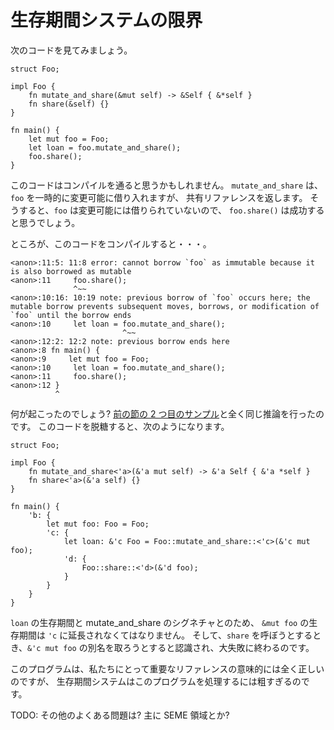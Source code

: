 <!--
# Limits of Lifetimes
-->

# 生存期間システムの限界

<!--
Given the following code:
-->

次のコードを見てみましょう。

```rust,ignore
struct Foo;

impl Foo {
    fn mutate_and_share(&mut self) -> &Self { &*self }
    fn share(&self) {}
}

fn main() {
    let mut foo = Foo;
    let loan = foo.mutate_and_share();
    foo.share();
}
```

<!--
One might expect it to compile. We call `mutate_and_share`, which mutably borrows
`foo` temporarily, but then returns only a shared reference. Therefore we
would expect `foo.share()` to succeed as `foo` shouldn't be mutably borrowed.
-->

このコードはコンパイルを通ると思うかもしれません。
`mutate_and_share` は、`foo` を一時的に変更可能に借り入れますが、
共有リファレンスを返します。
そうすると、`foo` は変更可能には借りられていないので、
`foo.share()` は成功すると思うでしょう。

<!--
However when we try to compile it:
-->

ところが、このコードをコンパイルすると・・・。

```text
<anon>:11:5: 11:8 error: cannot borrow `foo` as immutable because it is also borrowed as mutable
<anon>:11     foo.share();
              ^~~
<anon>:10:16: 10:19 note: previous borrow of `foo` occurs here; the mutable borrow prevents subsequent moves, borrows, or modification of `foo` until the borrow ends
<anon>:10     let loan = foo.mutate_and_share();
                         ^~~
<anon>:12:2: 12:2 note: previous borrow ends here
<anon>:8 fn main() {
<anon>:9     let mut foo = Foo;
<anon>:10     let loan = foo.mutate_and_share();
<anon>:11     foo.share();
<anon>:12 }
          ^
```

<!--
What happened? Well, we got the exact same reasoning as we did for
[Example 2 in the previous section][ex2]. We desugar the program and we get
the following:
-->

何が起こったのでしょう?
[前の節の 2 つ目のサンプル][ex2]と全く同じ推論を行ったのです。
このコードを脱糖すると、次のようになります。

```rust,ignore
struct Foo;

impl Foo {
    fn mutate_and_share<'a>(&'a mut self) -> &'a Self { &'a *self }
    fn share<'a>(&'a self) {}
}

fn main() {
	'b: {
    	let mut foo: Foo = Foo;
    	'c: {
    		let loan: &'c Foo = Foo::mutate_and_share::<'c>(&'c mut foo);
    		'd: {
    			Foo::share::<'d>(&'d foo);
    		}
    	}
    }
}
```

<!--
The lifetime system is forced to extend the `&mut foo` to have lifetime `'c`,
due to the lifetime of `loan` and mutate_and_share's signature. Then when we
try to call `share`, and it sees we're trying to alias that `&'c mut foo` and
blows up in our face!
-->

`loan` の生存期間と mutate_and_share のシグネチャとのため、
`&mut foo` の生存期間は `'c` に延長されなくてはなりません。
そして、`share` を呼ぼうとするとき、`&'c mut foo` の別名を取ろうとすると認識され、大失敗に終わるのです。

<!--
This program is clearly correct according to the reference semantics we actually
care about, but the lifetime system is too coarse-grained to handle that.
-->

このプログラムは、私たちにとって重要なリファレンスの意味的には全く正しいのですが、
生存期間システムはこのプログラムを処理するには粗すぎるのです。

<!--
TODO: other common problems? SEME regions stuff, mostly?
-->

TODO: その他のよくある問題は? 主に SEME 領域とか?


[ex2]: lifetimes.html#例可変リファレンスの別名付け
